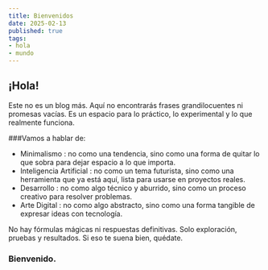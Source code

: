```yaml
---
title: Bienvenidos
date: 2025-02-13
published: true
tags:
- hola
- mundo
---
```

## ¡Hola!   

Este no es un blog más. Aquí no encontrarás frases grandilocuentes ni promesas vacías. Es un espacio para lo práctico, lo experimental y lo que realmente funciona.   

###Vamos a hablar de:

+ Minimalismo : no como una tendencia, sino como una forma de quitar lo que sobra para dejar espacio a lo que importa.
+ Inteligencia Artificial : no como un tema futurista, sino como una herramienta que ya está aquí, lista para usarse en proyectos reales.
+ Desarrollo : no como algo técnico y aburrido, sino como un proceso creativo para resolver problemas. 
+ Arte Digital : no como algo abstracto, sino como una forma tangible de expresar ideas con tecnología.
     

 No hay fórmulas mágicas ni respuestas definitivas. Solo exploración, pruebas y resultados. Si eso te suena bien, quédate.

### Bienvenido.
<!-- excerpt -->

